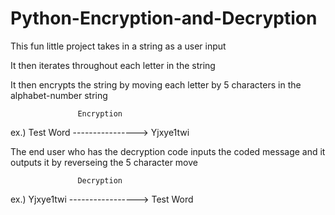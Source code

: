 # Python-Encryption-and-Decryption


This fun little project takes in a string as a user input

It then iterates throughout each letter in the string

It then encrypts the string by moving each letter by 5 characters in the alphabet-number string

                   Encryption
ex.) Test Word  ---------------->    Yjxye1twi


The end user who has the decryption code inputs the coded message and it outputs it by reverseing the 5 character move

                   Decryption
ex.) Yjxye1twi ----------------->   Test Word


